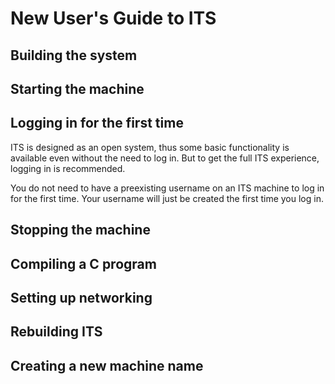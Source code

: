 # New User's Guide to ITS

## Building the system

## Starting the machine

## Logging in for the first time
ITS is designed as an open system, thus some basic functionality is
available even without the need to log in. But to get the full ITS
experience, logging in is recommended.

You do not need to have a preexisting username on an ITS machine
to log in for the first time. Your username will just be created
the first time you log in.

## Stopping the machine

## Compiling a C program

## Setting up networking

## Rebuilding ITS

## Creating a new machine name

